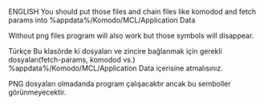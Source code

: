 ENGLISH
You should put those files and chain files like komodod and fetch params into %appdata%/Komodo/MCL/Application Data

Without png files program will also work but those symbols will disappear.


Türkçe
Bu klasörde ki dosyaları ve zincire bağlanmak için gerekli dosyaları(fetch-params, komodod vs.) %appdata%/Komodo/MCL/Application Data
içerisine atmalısınız.


PNG dosyaları olmadanda program çalışacaktır ancak bu semboller görünmeyecektir.


 